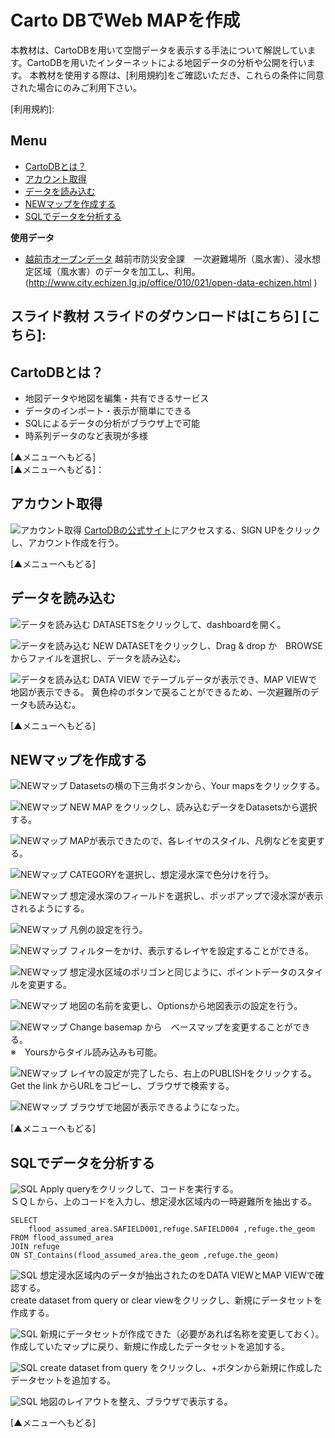 # Carto DBでWeb MAPを作成
本教材は、CartoDBを用いて空間データを表示する手法について解説しています。CartoDBを用いたインターネットによる地図データの分析や公開を行います。
本教材を使用する際は、[利用規約]をご確認いただき、これらの条件に同意された場合にのみご利用下さい。

[利用規約]:

**Menu**
------
* [CartoDBとは？](#CartoDBとは？)
* [アカウント取得](#アカウント取得)
* [データを読み込む](#データを読み込む)
* [NEWマップを作成する](#NEWマップを作成する)
* [SQLでデータを分析する](#SQLでデータを分析する)

**使用データ**

* [越前市オープンデータ] 越前市防災安全課　一次避難場所（風水害）、浸水想定区域（風水害）のデータを加工し、利用。
(http://www.city.echizen.lg.jp/office/010/021/open-data-echizen.html )



[越前市オープンデータ]:http://www.city.echizen.lg.jp/office/010/021/open-data-echizen.html


**スライド教材**
スライドのダウンロードは[こちら]
[こちら]:
--------

## CartoDBとは？

- 地図データや地図を編集・共有できるサービス
- データのインポート・表示が簡単にできる
- SQLによるデータの分析がブラウザ上で可能
- 時系列データのなど表現が多様

[▲メニューへもどる]  
[▲メニューへもどる]：

## アカウント取得
![アカウント取得](pic/pic_1.png)
[CartoDBの公式サイト]にアクセスする、SIGN UPをクリックし、アカウント作成を行う。

[CartoDBの公式サイト]:https://cartodb.com

[▲メニューへもどる]  

## データを読み込む
![データを読み込む](pic/pic_2.png)
DATASETSをクリックして、dashboardを開く。

![データを読み込む](pic/pic_3.png)
NEW DATASETをクリックし、Drag & drop か　BROWSEからファイルを選択し、データを読み込む。

![データを読み込む](pic/pic_4.png)
DATA VIEW でテーブルデータが表示でき、MAP VIEWで地図が表示できる。
黄色枠のボタンで戻ることができるため、一次避難所のデータも読み込む。

[▲メニューへもどる]  

## <a name="NEWマップを作成する">NEWマップを作成する
![NEWマップ](pic/pic_5.png)
Datasetsの横の下三角ボタンから、Your mapsをクリックする。

![NEWマップ](pic/pic_6.png)
NEW MAP をクリックし、読み込むデータをDatasetsから選択する。

![NEWマップ](pic/pic_7.png)
MAPが表示できたので、各レイヤのスタイル、凡例などを変更する。

![NEWマップ](pic/pic_8.png)
CATEGORYを選択し、想定浸水深で色分けを行う。

![NEWマップ](pic/pic_9.png)
想定浸水深のフィールドを選択し、ポッポアップで浸水深が表示されるようにする。

![NEWマップ](pic/pic_10.png)
凡例の設定を行う。

![NEWマップ](pic/pic_11.png)
フィルターをかけ、表示するレイヤを設定することができる。

![NEWマップ](pic/pic_12.png)
想定浸水区域のポリゴンと同じように、ポイントデータのスタイルを変更する。

![NEWマップ](pic/pic_13.png)
地図の名前を変更し、Optionsから地図表示の設定を行う。

![NEWマップ](pic/pic_14.png)
Change basemap から　ベースマップを変更することができる。  
※　Yoursからタイル読み込みも可能。

![NEWマップ](pic/pic_15.png)
レイヤの設定が完了したら、右上のPUBLISHをクリックする。  
Get the link からURLをコピーし、ブラウザで検索する。

![NEWマップ](pic/pic_16.png)
ブラウザで地図が表示できるようになった。

[▲メニューへもどる]  

## <a name="SQLでデータを分析する">SQLでデータを分析する
![SQL](pic/pic_17.png)
Apply queryをクリックして、コードを実行する。  
ＳＱＬから、上のコードを入力し、想定浸水区域内の一時避難所を抽出する。

```
SELECT
    flood_assumed_area.SAFIELD001,refuge.SAFIELD004 ,refuge.the_geom
FROM flood_assumed_area
JOIN refuge
ON ST_Contains(flood_assumed_area.the_geom ,refuge.the_geom)

```

![SQL](pic/pic_18.png)
想定浸水区域内のデータが抽出されたのをDATA VIEWとMAP VIEWで確認する。  
create dataset from query or clear viewをクリックし、新規にデータセットを作成する。

![SQL](pic/pic_19.png)
新規にデータセットが作成できた（必要があれば名称を変更しておく）。  
作成していたマップに戻り、新規に作成したデータセットを追加する。

![SQL](pic/pic_20.png)
create dataset from query をクリックし、+ボタンから新規に作成したデータセットを追加する。

![SQL](pic/pic_21.png)
地図のレイアウトを整え、ブラウザで表示する。

[▲メニューへもどる]  

